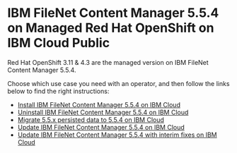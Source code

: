 # IBM FileNet Content Manager 5.5.4 on Managed Red Hat OpenShift on IBM Cloud Public

Red Hat OpenShift 3.11 & 4.3 are the managed version on IBM FileNet Content Manager 5.5.4.

Choose which use case you need with an operator, and then follow the links below to find the right instructions:

- [Install IBM FileNet Content Manager 5.5.4 on IBM Cloud](install.md)
- [Uninstall IBM FileNet Content Manager 5.5.4 on IBM Cloud](uninstall.md)
- [Migrate 5.5.x persisted data to 5.5.4 on IBM Cloud](migrate.md)
- [Update IBM FileNet Content Manager 5.5.4 on IBM Cloud](update.md)
- [Update IBM FileNet Content Manager 5.5.4 with interim fixes on IBM Cloud](iFixesUpdate.md)
